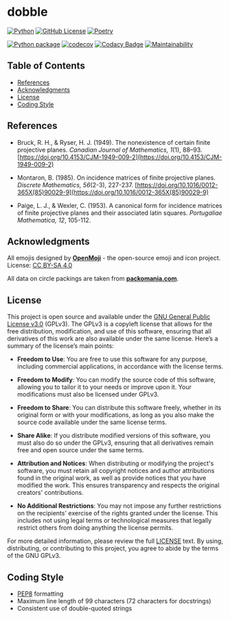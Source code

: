 # dobble

[![Python](https://img.shields.io/badge/Python-3.11_|_3.12-3776AB.svg?style=flat&logo=python&logoColor=white)](https://www.python.org)
[![GitHub License](https://img.shields.io/github/license/mrvnthss/dobble?color=ad2317)](https://www.gnu.org/licenses/gpl-3.0.html.en)
[![Poetry](https://img.shields.io/endpoint?url=https://python-poetry.org/badge/v0.json)](https://python-poetry.org/)

[![Python package](https://github.com/mrvnthss/dobble/actions/workflows/python-package.yml/badge.svg)](https://github.com/mrvnthss/dobble/actions/workflows/python-package.yml)
[![codecov](https://codecov.io/gh/mrvnthss/dobble/graph/badge.svg?token=3H2JGP6L38)](https://codecov.io/gh/mrvnthss/dobble)
[![Codacy Badge](https://app.codacy.com/project/badge/Grade/794b38d9b11c4a9c944c4c508607d17c)](https://app.codacy.com/gh/mrvnthss/dobble/dashboard?utm_source=gh&utm_medium=referral&utm_content=&utm_campaign=Badge_grade)
[![Maintainability](https://api.codeclimate.com/v1/badges/0ffef4262adacd13c884/maintainability)](https://codeclimate.com/github/mrvnthss/dobble/maintainability)


## Table of Contents

- [References](#references)
- [Acknowledgments](#acknowledgments)
- [License](#license)
- [Coding Style](#coding-style)

## References

- Bruck, R. H., & Ryser, H. J. (1949). The nonexistence of certain finite projective planes. *Canadian Journal of Mathematics, 1*(1), 88–93. [https://doi.org/10.4153/CJM-1949-009-2](https://doi.org/10.4153/CJM-1949-009-2)

- Montaron, B. (1985). On incidence matrices of finite projective planes. *Discrete Mathematics, 56*(2-3), 227-237. [https://doi.org/10.1016/0012-365X(85)90029-9](https://doi.org/10.1016/0012-365X(85)90029-9)

- Paige, L. J., & Wexler, C. (1953). A canonical form for incidence matrices of finite projective planes and their associated latin squares. *Portugaliae Mathematica, 12*, 105-112.

## Acknowledgments

All emojis designed by [**OpenMoji**](https://openmoji.org/) - the open-source emoji and icon project. License: [CC BY-SA 4.0](https://creativecommons.org/licenses/by-sa/4.0)

All data on circle packings are taken from [**packomania.com**](http://www.packomania.com).

## License

This project is open source and available under the [GNU General Public License v3.0](https://www.gnu.org/licenses/gpl-3.0.en.html) (GPLv3). The GPLv3 is a copyleft license that allows for the free distribution, modification, and use of this software, ensuring that all derivatives of this work are also available under the same license. Here’s a summary of the license’s main points:

- **Freedom to Use**: You are free to use this software for any purpose, including commercial applications, in accordance with the license terms.

- **Freedom to Modify**: You can modify the source code of this software, allowing you to tailor it to your needs or improve upon it. Your modifications must also be licensed under GPLv3.

- **Freedom to Share**: You can distribute this software freely, whether in its original form or with your modifications, as long as you also make the source code available under the same license terms.

- **Share Alike**: If you distribute modified versions of this software, you must also do so under the GPLv3, ensuring that all derivatives remain free and open source under the same terms.

- **Attribution and Notices**: When distributing or modifying the project's software, you must retain all copyright notices and author attributions found in the original work, as well as provide notices that you have modified the work. This ensures transparency and respects the original creators' contributions.

- **No Additional Restrictions**: You may not impose any further restrictions on the recipients' exercise of the rights granted under the license. This includes not using legal terms or technological measures that legally restrict others from doing anything the license permits.

For more detailed information, please review the full [LICENSE](LICENSE) text. By using, distributing, or contributing to this project, you agree to abide by the terms of the GNU GPLv3.

## Coding Style

- [PEP8](https://peps.python.org/pep-0008/) formatting
- Maximum line length of 99 characters (72 characters for docstrings)
- Consistent use of double-quoted strings
